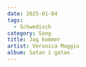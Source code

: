 ```yaml
---
date: 2025-01-04
tags: 
  - Schwedisch
category: Song
title: Jag kommer
artist: Veronica Maggio
album: Satan i gatan
---
```

